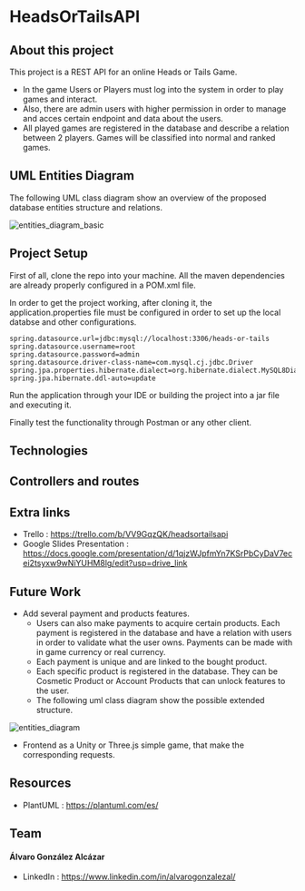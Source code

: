 # HeadsOrTailsAPI

## About this project

This project is a REST API for an online Heads or Tails Game. 
- In the game Users or Players must log into the system in order to play games and interact.
- Also, there are admin users with higher permission in order to manage and acces certain endpoint and data about the users.
- All played games are registered in the database and  describe a relation between 2 players. Games will be classified into normal and ranked games.

## UML Entities Diagram

The following UML class diagram show an overview of the proposed database entities structure and relations.

![entities_diagram_basic](https://github.com/user-attachments/assets/581a3322-402c-452c-8361-175847cf8de3)

## Project Setup

First of all, clone the repo into your machine. All the maven dependencies are already properly configured in a POM.xml file.



In order to get the project working, after cloning it, the application.properties file must be configured in order to set up the local databse and other configurations.

```properties
spring.datasource.url=jdbc:mysql://localhost:3306/heads-or-tails
spring.datasource.username=root
spring.datasource.password=admin
spring.datasource.driver-class-name=com.mysql.cj.jdbc.Driver
spring.jpa.properties.hibernate.dialect=org.hibernate.dialect.MySQL8Dialect
spring.jpa.hibernate.ddl-auto=update
```

Run the application through your IDE or building the project into a jar file and executing it.

Finally test the functionality through Postman or any other client.

## Technologies

## Controllers and routes

## Extra links

- Trello : https://trello.com/b/VV9GqzQK/headsortailsapi
- Google Slides Presentation : https://docs.google.com/presentation/d/1qjzWJpfmYn7KSrPbCyDaV7ecei2tsyxw9wNiYUHM8lg/edit?usp=drive_link

## Future Work

- Add several payment and products features.
  - Users can also make payments to acquire certain products. Each payment is registered in the database and have a relation with users in order to validate what the user owns. Payments can be made with in game currency or real currency.
  - Each payment is unique and are linked to the bought product.
  - Each specific product is registered in the database. They can be Cosmetic Product or Account Products that can unlock features to the user.
  - The following uml class diagram show the possible extended structure.
  
![entities_diagram](https://github.com/user-attachments/assets/23727ce9-04d6-40a0-a8b3-74f70a43b2b0)

- Frontend as a Unity or Three.js simple game, that make the corresponding requests.

## Resources

- PlantUML : https://plantuml.com/es/

## Team

#### Álvaro González Alcázar
- LinkedIn : https://www.linkedin.com/in/alvarogonzalezal/
